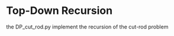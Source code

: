 Top-Down Recursion
================================================================
the DP_cut_rod.py implement the recursion of the cut-rod problem
